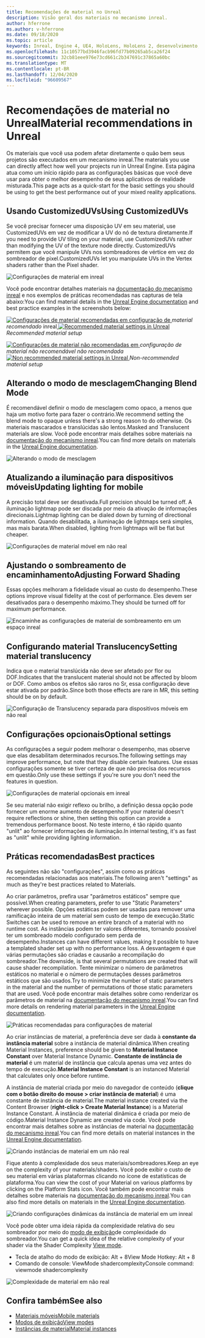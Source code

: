 ```yaml
---
title: Recomendações de material no Unreal
description: Visão geral dos materiais no mecanismo inreal.
author: hferrone
ms.author: v-hferrone
ms.date: 09/18/2020
ms.topic: article
keywords: Inreal, Engine 4, UE4, HoloLens, HoloLens 2, desenvolvimento, materiais, documentação, guias, recursos, hologramas, desenvolvimento de jogos, headset de realidade misturada, headset de realidade mista do Windows, headset da realidade virtual
ms.openlocfilehash: 11c10577bd3946facb96fd77b09265ab5ca26f24
ms.sourcegitcommit: 32cb81eee976e73cd661c2b347691c37865a60bc
ms.translationtype: MT
ms.contentlocale: pt-BR
ms.lasthandoff: 12/04/2020
ms.locfileid: "96609567"
---
```

# <a name="material-recommendations-in-unreal"></a><span data-ttu-id="e9525-104">Recomendações de material no Unreal</span><span class="sxs-lookup"><span data-stu-id="e9525-104">Material recommendations in Unreal</span></span>

<span data-ttu-id="e9525-105">Os materiais que você usa podem afetar diretamente o quão bem seus projetos são executados em um mecanismo inreal.</span><span class="sxs-lookup"><span data-stu-id="e9525-105">The materials you use can directly affect how well your projects run in Unreal Engine.</span></span> <span data-ttu-id="e9525-106">Esta página atua como um início rápido para as configurações básicas que você deve usar para obter o melhor desempenho de seus aplicativos de realidade misturada.</span><span class="sxs-lookup"><span data-stu-id="e9525-106">This page acts as a quick-start for the basic settings you should be using to get the best performance out of your mixed reality applications.</span></span>

## <a name="using-customizeduvs"></a><span data-ttu-id="e9525-107">Usando CustomizedUVs</span><span class="sxs-lookup"><span data-stu-id="e9525-107">Using CustomizedUVs</span></span>

<span data-ttu-id="e9525-108">Se você precisar fornecer uma disposição UV em seu material, use CustomizedUVs em vez de modificar a UV do nó de textura diretamente.</span><span class="sxs-lookup"><span data-stu-id="e9525-108">If you need to provide UV tiling on your material, use CustomizedUVs rather than modifying the UV of the texture node directly.</span></span> <span data-ttu-id="e9525-109">CustomizedUVs permitem que você manipule UVs nos sombreadores de vértice em vez do sombreador de pixel.</span><span class="sxs-lookup"><span data-stu-id="e9525-109">CustomizedUVs let you manipulate UVs in the Vertex shaders rather than the Pixel shader.</span></span>

![Configurações de material em inreal](images/unreal-materials-img-01c.png)

<span data-ttu-id="e9525-111">Você pode encontrar detalhes materiais na [documentação do mecanismo inreal](https://docs.unrealengine.com/Platforms/Mobile/Materials/index.html) e nos exemplos de práticas recomendadas nas capturas de tela abaixo:</span><span class="sxs-lookup"><span data-stu-id="e9525-111">You can find material details in the [Unreal Engine documentation](https://docs.unrealengine.com/Platforms/Mobile/Materials/index.html) and best practice examples in the screenshots below:</span></span>

<span data-ttu-id="e9525-112">[ ![ Configurações de material recomendadas em ](images/unreal-materials-img-01.png) configuração de ](images/unreal-materials-img-01.png#lightbox) 
 *material recomendado* inreal</span><span class="sxs-lookup"><span data-stu-id="e9525-112">[ ![Recommended material settings in Unreal](images/unreal-materials-img-01.png) ](images/unreal-materials-img-01.png#lightbox)
*Recommended material setup*</span></span>

<span data-ttu-id="e9525-113">[ ![ Configurações de material não recomendadas em ](images/unreal-materials-img-01b.png) ](images/unreal-materials-img-01b.png#lightbox) 
 *configuração de material não recomendável não recomendada*</span><span class="sxs-lookup"><span data-stu-id="e9525-113">[ ![Non recommended material settings in Unreal](images/unreal-materials-img-01b.png) ](images/unreal-materials-img-01b.png#lightbox)
*Non-recommended material setup*</span></span>

## <a name="changing-blend-mode"></a><span data-ttu-id="e9525-114">Alterando o modo de mesclagem</span><span class="sxs-lookup"><span data-stu-id="e9525-114">Changing Blend Mode</span></span>

<span data-ttu-id="e9525-115">É recomendável definir o modo de mesclagem como opaco, a menos que haja um motivo forte para fazer o contrário.</span><span class="sxs-lookup"><span data-stu-id="e9525-115">We recommend setting the blend mode to opaque unless there's a strong reason to do otherwise.</span></span> <span data-ttu-id="e9525-116">Os materiais mascarados e translúcidas são lentos.</span><span class="sxs-lookup"><span data-stu-id="e9525-116">Masked and Translucent materials are slow.</span></span> <span data-ttu-id="e9525-117">Você pode encontrar mais detalhes sobre materiais na [documentação do mecanismo inreal](https://docs.unrealengine.com/Platforms/Mobile/Materials/index.html).</span><span class="sxs-lookup"><span data-stu-id="e9525-117">You can find more details on materials in the [Unreal Engine documentation](https://docs.unrealengine.com/Platforms/Mobile/Materials/index.html).</span></span>

![Alterando o modo de mesclagem](images/unreal-materials-img-02.jpg)

## <a name="updating-lighting-for-mobile"></a><span data-ttu-id="e9525-119">Atualizando a iluminação para dispositivos móveis</span><span class="sxs-lookup"><span data-stu-id="e9525-119">Updating lighting for mobile</span></span>

<span data-ttu-id="e9525-120">A precisão total deve ser desativada.</span><span class="sxs-lookup"><span data-stu-id="e9525-120">Full precision should be turned off.</span></span> <span data-ttu-id="e9525-121">A iluminação lightmap pode ser discada por meio da ativação de informações direcionais.</span><span class="sxs-lookup"><span data-stu-id="e9525-121">Lightmap lighting can be dialed down by turning of directional information.</span></span> <span data-ttu-id="e9525-122">Quando desabilitada, a iluminação de lightmaps será simples, mas mais barata.</span><span class="sxs-lookup"><span data-stu-id="e9525-122">When disabled, lighting from lightmaps will be flat but cheaper.</span></span>

![Configurações de material móvel em não real](images/unreal-materials-img-03.jpg)

## <a name="adjusting-forward-shading"></a><span data-ttu-id="e9525-124">Ajustando o sombreamento de encaminhamento</span><span class="sxs-lookup"><span data-stu-id="e9525-124">Adjusting Forward Shading</span></span>

<span data-ttu-id="e9525-125">Essas opções melhoram a fidelidade visual ao custo do desempenho.</span><span class="sxs-lookup"><span data-stu-id="e9525-125">These options improve visual fidelity at the cost of performance.</span></span> <span data-ttu-id="e9525-126">Eles devem ser desativados para o desempenho máximo.</span><span class="sxs-lookup"><span data-stu-id="e9525-126">They should be turned off for maximum performance.</span></span>

![Encaminhe as configurações de material de sombreamento em um espaço inreal](images/unreal-materials-img-04.jpg)

## <a name="setting-material-translucency"></a><span data-ttu-id="e9525-128">Configurando material Translucency</span><span class="sxs-lookup"><span data-stu-id="e9525-128">Setting material translucency</span></span>

<span data-ttu-id="e9525-129">Indica que o material translúcida não deve ser afetado por flor ou DOF.</span><span class="sxs-lookup"><span data-stu-id="e9525-129">Indicates that the translucent material should not be affected by bloom or DOF.</span></span> <span data-ttu-id="e9525-130">Como ambos os efeitos são raros no Sr, essa configuração deve estar ativada por padrão.</span><span class="sxs-lookup"><span data-stu-id="e9525-130">Since both those effects are rare in MR, this setting should be on by default.</span></span>

![Configuração de Translucency separada para dispositivos móveis em não real](images/unreal-materials-img-05.jpg)

## <a name="optional-settings"></a><span data-ttu-id="e9525-132">Configurações opcionais</span><span class="sxs-lookup"><span data-stu-id="e9525-132">Optional settings</span></span>

<span data-ttu-id="e9525-133">As configurações a seguir podem melhorar o desempenho, mas observe que elas desabilitam determinados recursos.</span><span class="sxs-lookup"><span data-stu-id="e9525-133">The following settings may improve performance, but note that they disable certain features.</span></span> <span data-ttu-id="e9525-134">Use essas configurações somente se tiver certeza de que não precisa dos recursos em questão.</span><span class="sxs-lookup"><span data-stu-id="e9525-134">Only use these settings if you're sure you don't need the features in question.</span></span>

![Configurações de material opcionais em inreal](images/unreal-materials-img-06.jpg)

<span data-ttu-id="e9525-136">Se seu material não exigir reflexo ou brilho, a definição dessa opção pode fornecer um enorme aumento de desempenho.</span><span class="sxs-lookup"><span data-stu-id="e9525-136">If your material doesn't require reflections or shine, then setting this option can provide a tremendous performance boost.</span></span> <span data-ttu-id="e9525-137">No teste interno, é tão rápido quanto "unlit" ao fornecer informações de iluminação.</span><span class="sxs-lookup"><span data-stu-id="e9525-137">In internal testing, it's as fast as "unlit" while providing lighting information.</span></span>

## <a name="best-practices"></a><span data-ttu-id="e9525-138">Práticas recomendadas</span><span class="sxs-lookup"><span data-stu-id="e9525-138">Best practices</span></span>

<span data-ttu-id="e9525-139">As seguintes não são "configurações", assim como as práticas recomendadas relacionadas aos materiais.</span><span class="sxs-lookup"><span data-stu-id="e9525-139">The following aren't "settings" as much as they're best practices related to Materials.</span></span>

<span data-ttu-id="e9525-140">Ao criar parâmetros, prefira usar "parâmetros estáticos" sempre que possível.</span><span class="sxs-lookup"><span data-stu-id="e9525-140">When creating parameters, prefer to use "Static Parameters" wherever possible.</span></span> <span data-ttu-id="e9525-141">Opções estáticas podem ser usadas para remover uma ramificação inteira de um material sem custo de tempo de execução.</span><span class="sxs-lookup"><span data-stu-id="e9525-141">Static Switches can be used to remove an entire branch of a material with no runtime cost.</span></span> <span data-ttu-id="e9525-142">As instâncias podem ter valores diferentes, tornando possível ter um sombreado modelo configurado sem perda de desempenho.</span><span class="sxs-lookup"><span data-stu-id="e9525-142">Instances can have different values, making it possible to have a templated shader set up with no performance loss.</span></span> <span data-ttu-id="e9525-143">A desvantagem é que várias permutações são criadas e causarão a recompilação do sombreador.</span><span class="sxs-lookup"><span data-stu-id="e9525-143">The downside, is that several permutations are created that will cause shader recompilation.</span></span> <span data-ttu-id="e9525-144">Tente minimizar o número de parâmetros estáticos no material e o número de permutações desses parâmetros estáticos que são usados.</span><span class="sxs-lookup"><span data-stu-id="e9525-144">Try to minimize the number of static parameters in the material and the number of permutations of those static parameters that are used.</span></span> <span data-ttu-id="e9525-145">Você pode encontrar mais detalhes sobre como renderizar os parâmetros de material na [documentação do mecanismo inreal](https://docs.unrealengine.com/Engine/Rendering/Materials/ExpressionReference/Parameters/index.html#staticswitchparameter).</span><span class="sxs-lookup"><span data-stu-id="e9525-145">You can find more details on rendering material parameters in the [Unreal Engine documentation](https://docs.unrealengine.com/Engine/Rendering/Materials/ExpressionReference/Parameters/index.html#staticswitchparameter).</span></span>

![Práticas recomendadas para configurações de material](images/unreal-materials-img-07.jpg)

<span data-ttu-id="e9525-147">Ao criar instâncias de material, a preferência deve ser dada à **constante da instância material** sobre a instância de material dinâmica.</span><span class="sxs-lookup"><span data-stu-id="e9525-147">When creating Material Instances, preference should be given to **Material Instance Constant** over Material Instance Dynamic.</span></span> <span data-ttu-id="e9525-148">**Constante de instância de material** é um material de instância que calcula apenas uma vez antes do tempo de execução.</span><span class="sxs-lookup"><span data-stu-id="e9525-148">**Material Instance Constant** is an instanced Material that calculates only once before runtime.</span></span>

<span data-ttu-id="e9525-149">A instância de material criada por meio do navegador de conteúdo (**clique com o botão direito do mouse > criar instância de material**) é uma constante de instância de material.</span><span class="sxs-lookup"><span data-stu-id="e9525-149">The material instance created via the Content Browser (**right-click > Create Material Instance**) is a Material Instance Constant.</span></span> <span data-ttu-id="e9525-150">A instância de material dinâmica é criada por meio de código.</span><span class="sxs-lookup"><span data-stu-id="e9525-150">Material Instance Dynamic are created via code.</span></span> <span data-ttu-id="e9525-151">Você pode encontrar mais detalhes sobre as instâncias de material na [documentação do mecanismo inreal](https://docs.unrealengine.com/Engine/Rendering/Materials/MaterialInstances/index.html).</span><span class="sxs-lookup"><span data-stu-id="e9525-151">You can find more details on material instances in the [Unreal Engine documentation](https://docs.unrealengine.com/Engine/Rendering/Materials/MaterialInstances/index.html).</span></span>

![Criando instâncias de material em um não real](images/unreal-materials-img-08.png)

<span data-ttu-id="e9525-153">Fique atento à complexidade dos seus materiais/sombreadores.</span><span class="sxs-lookup"><span data-stu-id="e9525-153">Keep an eye on the complexity of your materials/shaders.</span></span> <span data-ttu-id="e9525-154">Você pode exibir o custo de seu material em várias plataformas clicando no ícone de estatísticas de plataforma.</span><span class="sxs-lookup"><span data-stu-id="e9525-154">You can view the cost of your Material on various platforms by clicking on the Platform Stats icon.</span></span> <span data-ttu-id="e9525-155">Você também pode encontrar mais detalhes sobre materiais na [documentação do mecanismo inreal](https://docs.unrealengine.com/Platforms/Mobile/Materials/index.html).</span><span class="sxs-lookup"><span data-stu-id="e9525-155">You can also find more details on materials in the [Unreal Engine documentation](https://docs.unrealengine.com/Platforms/Mobile/Materials/index.html).</span></span>

![Criando configurações dinâmicas da instância de material em um inreal](images/unreal-materials-img-09.png)

<span data-ttu-id="e9525-157">Você pode obter uma ideia rápida da complexidade relativa do seu sombreador por meio do [modo de exibição](https://docs.unrealengine.com/Engine/UI/LevelEditor/Viewports/ViewModes/index.html)de complexidade do sombreador.</span><span class="sxs-lookup"><span data-stu-id="e9525-157">You can get a quick idea of the relative complexity of your shader via the Shader Complexity [View mode](https://docs.unrealengine.com/Engine/UI/LevelEditor/Viewports/ViewModes/index.html).</span></span>

* <span data-ttu-id="e9525-158">Tecla de atalho do modo de exibição: Alt + 8</span><span class="sxs-lookup"><span data-stu-id="e9525-158">View Mode Hotkey: Alt + 8</span></span>
* <span data-ttu-id="e9525-159">Comando de console: ViewMode shadercomplexity</span><span class="sxs-lookup"><span data-stu-id="e9525-159">Console command: viewmode shadercomplexity</span></span>

![Complexidade de material em não real](images/unreal-materials-img-10.png)

## <a name="see-also"></a><span data-ttu-id="e9525-161">Confira também</span><span class="sxs-lookup"><span data-stu-id="e9525-161">See also</span></span>
* [<span data-ttu-id="e9525-162">Materiais móveis</span><span class="sxs-lookup"><span data-stu-id="e9525-162">Mobile materials</span></span>](https://docs.unrealengine.com/Platforms/Mobile/Materials/index.html)
* [<span data-ttu-id="e9525-163">Modos de exibição</span><span class="sxs-lookup"><span data-stu-id="e9525-163">View modes</span></span>](https://docs.unrealengine.com/Engine/UI/LevelEditor/Viewports/ViewModes/index.html)
* [<span data-ttu-id="e9525-164">Instâncias de material</span><span class="sxs-lookup"><span data-stu-id="e9525-164">Material instances</span></span>](https://docs.unrealengine.com/Engine/Rendering/Materials/MaterialInstances/index.html)
